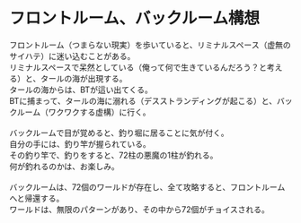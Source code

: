 # フロントルーム、バックルーム構想

フロントルーム（つまらない現実）を歩いていると、リミナルスペース（虚無のサイハテ）に迷い込むことがある。<br>
リミナルスペースで呆然としている（俺って何で生きているんだろう？と考える）と、タールの海が出現する。<br>
タールの海からは、BTが這い出てくる。<br>
BTに捕まって、タールの海に溺れる（デスストランディングが起こる）と、バックルーム（ワクワクする虚構）に行く。<br>
<br>
バックルームで目が覚めると、釣り堀に居ることに気が付く。<br>
自分の手には、釣り竿が握られている。<br>
その釣り竿で、釣りをすると、72柱の悪魔の1柱が釣れる。<br>
何が釣れるのかは、お楽しみ。<br>
<br>
バックルームは、72個のワールドが存在し、全て攻略すると、フロントルームへと帰還する。<br>
ワールドは、無限のパターンがあり、その中から72個がチョイスされる。<br>
